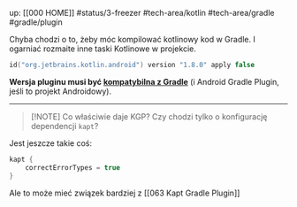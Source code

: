 up: [[000 HOME]]
#status/3-freezer 
#tech-area/kotlin #tech-area/gradle 
#gradle/plugin 

Chyba chodzi o to, żeby móc kompilować kotlinowy kod w Gradle. I ogarniać rozmaite inne taski Kotlinowe w projekcie.

```kotlin
id("org.jetbrains.kotlin.android") version "1.8.0" apply false
```

**Wersja pluginu musi być [kompatybilna z Gradle](https://kotlinlang.org/docs/gradle-configure-project.html#apply-the-plugin)** (i Android Gradle Plugin, jeśli to projekt Androidowy).





---
> [!NOTE] Co właściwie daje KGP?
> Czy chodzi tylko o konfigurację dependencji `kapt`?

Jest jeszcze takie coś:
```kotlin
kapt {  
    correctErrorTypes = true  
}
```
Ale to może mieć związek bardziej z [[063 Kapt Gradle Plugin]]
